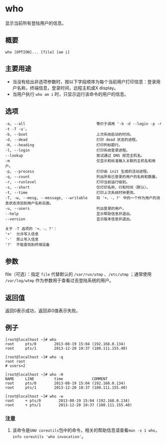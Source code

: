 who
===

显示当前所有登陆用户的信息。

## 概要

```shell
who [OPTION]... [file] [am i]
```

## 主要用途

- 当没有给出非选项参数时，按以下字段顺序为每个当前用户打印信息：登录用户名称，终端信息，登录时间，远程主机或X display。
- 当用户执行 `who am i` 时，只显示运行该命令的用户的信息。

## 选项

```shell
-a, --all                                等价于调用 '-b -d --login -p -r -t -T -u'。
-b, --boot                               上次系统启动的时间。
-d, --dead                               打印 dead 状态的进程。
-H, --heading                            打印列标题行。
-l, --login                              打印系统登录进程。
--lookup                                 尝试通过 DNS 规范主机名。
-m                                       仅显示和标准输入关联的主机名和用户。
-p, --process                            打印由 init 生成的活动进程。
-q, --count                              列出所有已登录的用户的名称和数量。
-r, --runlevel                           打印当前运行级别。
-s, --short                              仅打印名称、行和时间（默认）。
-t, --time                               打印上次系统时钟更改。
-T, -w, --mesg, --message, --writable    将 '+、-、?' 中的一个作为用户的消息状态添加到用户名称后面。
-u, --users                              列出登录的用户。
--help                                   显示帮助信息并退出。
--version                                显示版本信息并退出。

关于 -T 选项的 '+、-、?'：
'+'  允许写入信息
'-'  禁止写入信息
'?'  不能查找到终端设备
```

## 参数

file（可选）：指定 `file` 代替默认的 `/var/run/utmp` 、`/etc/utmp` ；通常使用 `/var/log/wtmp` 作为参数用于查看过去登陆系统的用户。

## 返回值

返回0表示成功，返回非0值表示失败。

## 例子

```shell
[root@localhost ~]# who
root     pts/0        2013-08-19 15:04 (192.168.0.134)
root     pts/1        2013-12-20 10:37 (180.111.155.40)

[root@localhost ~]# who -q
root root
# users=2

[root@localhost ~]# who -H
NAME     LINE         time             COMMENT
root     pts/0        2013-08-19 15:04 (192.168.0.134)
root     pts/1        2013-12-20 10:37 (180.111.155.40)

[root@localhost ~]# who -w
root     + pts/0        2013-08-19 15:04 (192.168.0.134)
root     + pts/1        2013-12-20 10:37 (180.111.155.40)
```

### 注意

1. 该命令是`GNU coreutils`包中的命令，相关的帮助信息请查看`man -s 1 who`，`info coreutils 'who invocation'`。


